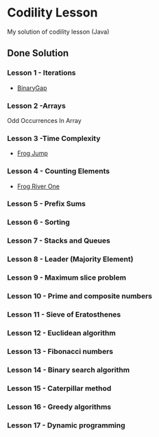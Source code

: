 # Codility Lesson
My solution of codility lesson (Java)

## Done Solution
### Lesson 1 - Iterations
- [BinaryGap](./lesson1/BinaryGap.java)
### Lesson 2 -Arrays
Odd Occurrences In Array
### Lesson 3 -Time Complexity
- [Frog Jump](./lesson3/FrogJmp.java)
### Lesson 4 - Counting Elements
- [Frog River One](./lesson4/FrogRiverOne.java)
### Lesson 5 - Prefix Sums
### Lesson 6 - Sorting
### Lesson 7 - Stacks and Queues
### Lesson 8 - Leader (Majority Element)
### Lesson 9 - Maximum slice problem
### Lesson 10 - Prime and composite numbers
### Lesson 11 - Sieve of Eratosthenes
### Lesson 12 - Euclidean algorithm
### Lesson 13 - Fibonacci numbers
### Lesson 14 - Binary search algorithm
### Lesson 15 - Caterpillar method
### Lesson 16 - Greedy algorithms
### Lesson 17 - Dynamic programming


